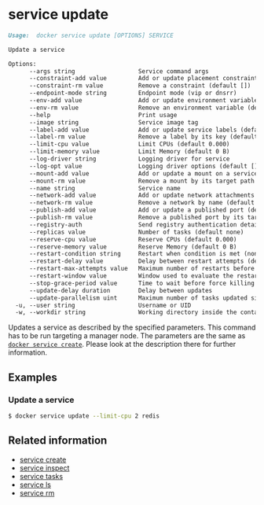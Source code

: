 <!--[metadata]>
+++
title = "service update"
description = "The service update command description and usage"
keywords = ["service, update"]
advisory = "rc"
[menu.main]
parent = "smn_cli"
+++
<![end-metadata]-->

# service update

```Markdown
Usage:  docker service update [OPTIONS] SERVICE

Update a service

Options:
      --args string                  Service command args
      --constraint-add value         Add or update placement constraints (default [])
      --constraint-rm value          Remove a constraint (default [])
      --endpoint-mode string         Endpoint mode (vip or dnsrr)
      --env-add value                Add or update environment variables (default [])
      --env-rm value                 Remove an environment variable (default [])
      --help                         Print usage
      --image string                 Service image tag
      --label-add value              Add or update service labels (default [])
      --label-rm value               Remove a label by its key (default [])
      --limit-cpu value              Limit CPUs (default 0.000)
      --limit-memory value           Limit Memory (default 0 B)
      --log-driver string            Logging driver for service
      --log-opt value                Logging driver options (default [])
      --mount-add value              Add or update a mount on a service
      --mount-rm value               Remove a mount by its target path (default [])
      --name string                  Service name
      --network-add value            Add or update network attachments (default [])
      --network-rm value             Remove a network by name (default [])
      --publish-add value            Add or update a published port (default [])
      --publish-rm value             Remove a published port by its target port (default [])
      --registry-auth                Send registry authentication details to Swarm agents
      --replicas value               Number of tasks (default none)
      --reserve-cpu value            Reserve CPUs (default 0.000)
      --reserve-memory value         Reserve Memory (default 0 B)
      --restart-condition string     Restart when condition is met (none, on-failure, or any)
      --restart-delay value          Delay between restart attempts (default none)
      --restart-max-attempts value   Maximum number of restarts before giving up (default none)
      --restart-window value         Window used to evaluate the restart policy (default none)
      --stop-grace-period value      Time to wait before force killing a container (default none)
      --update-delay duration        Delay between updates
      --update-parallelism uint      Maximum number of tasks updated simultaneously
  -u, --user string                  Username or UID
  -w, --workdir string               Working directory inside the container
```

Updates a service as described by the specified parameters. This command has to be run targeting a manager node.
The parameters are the same as [`docker service create`](service_create.md). Please look at the description there
for further information.

## Examples

### Update a service

```bash
$ docker service update --limit-cpu 2 redis
```

## Related information

* [service create](service_create.md)
* [service inspect](service_inspect.md)
* [service tasks](service_tasks.md)
* [service ls](service_ls.md)
* [service rm](service_rm.md)
